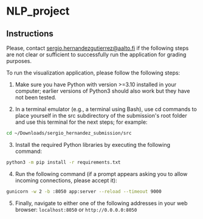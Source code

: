 # NLP_project


## Instructions

Please, contact sergio.hernandezgutierrez@aalto.fi if the following steps are not clear or sufficient to successfully run the application for grading purposes.

To run the visualization application, please follow the following steps:

1. Make sure you have Python with version >=3.10 installed in your computer; earlier versions of Python3 should also work but they have not been tested.

2. In a terminal emulator (e.g., a terminal using Bash), use cd commands to place yourself in the src subdirectory of the submission's root folder and use this terminal for the next steps; for example:

```bash
cd ~/Downloads/sergio_hernandez_submission/src
```

3. Install the required Python libraries by executing the following command:

```bash
python3 -m pip install -r requirements.txt
```

4. Run the following command (if a prompt appears asking you to allow incoming connections, please accept it):

```bash
gunicorn -w 2 -b :8050 app:server --reload --timeout 9000
```

5. Finally, navigate to either one of the following addresses in your web browser: `localhost:8050` or `http://0.0.0.0:8050`
